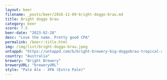 ```yaml
---
layout: beer
filename: _posts/beer/2016-11-09-bright-doggo-brau.md
title: Bright doggo brau
category: beer
score: 7.5
beer-date: "2023-02-28"
desc: "Love the name. Pretty good CPA"
permalink: /beer/:title.html
img: /img/list/bright-doggo-brau.jpeg
untappd: "https://untappd.com/b/bright-brewery-big-doggobrau-tropical-xpa/4294326"
country: "Australia"
brewery: "Bright Brewery"
breweryURL: "breweryURL"
style: "Pale Ale - XPA (Extra Pale)"
---
```

